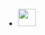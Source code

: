 <ul class="links2social">
	<li>
		<a
			class="sociali"
			href="mailto:drnkwati+web@gmail.com"
			title="Send me an email"
			aria-label="email">
			<img
				height="32"
				width="32"
				src="https://unpkg.com/simple-icons/icons/gmail.svg" />
		</a>
	</li>
	<!-- hh.ru -->
	<!-- upwork.com -->
</ul>
